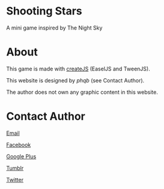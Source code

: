 # Shooting Stars

A mini game inspired by The Night Sky

# About

This game is made with [createJS](http://createjs.com/) (EaselJS and TweenJS).

This website is designed by *phqb* (see Contact Author).

The author does not own any graphic content in this website.


# Contact Author

[Email](mailto:o0o.baoquocphan.o0o@gmail.com)

[Facebook](https://www.facebook.com/phqbtk)

[Google Plus](https://plus.google.com/118246015296786638665)

[Tumblr](https://www.tumblr.com/blog/baoquocphan)

[Twitter](https://twitter.com/lucyxyuno)
